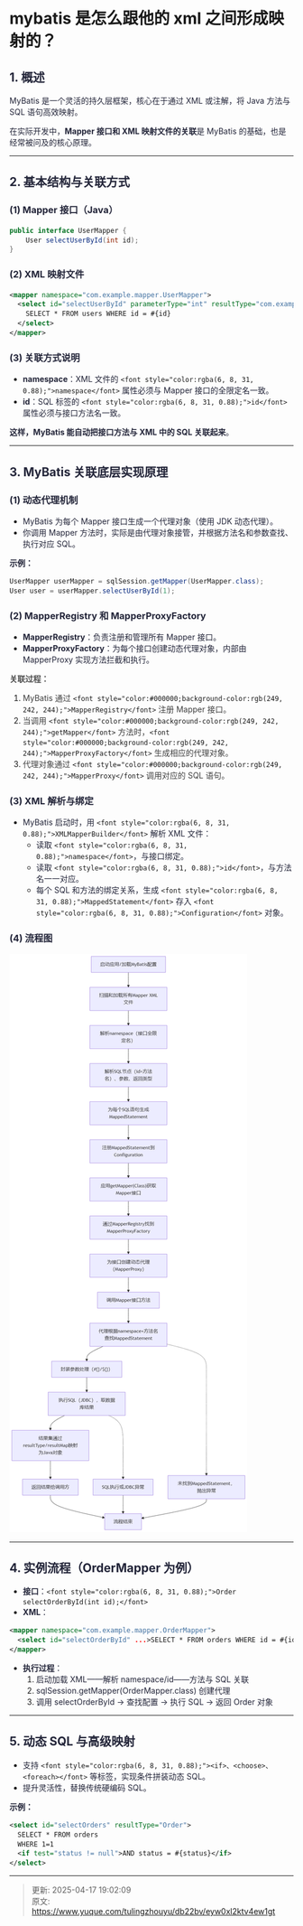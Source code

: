 # mybatis 是怎么跟他的 xml 之间形成映射的？

## <font style="color:rgba(6, 8, 31, 0.88);">1. 概述</font>
<font style="color:rgba(6, 8, 31, 0.88);">MyBatis 是一个灵活的持久层框架，核心在于通过 XML 或注解，将 Java 方法与 SQL 语句高效映射。</font>

<font style="color:rgba(6, 8, 31, 0.88);">在实际开发中，</font>**<font style="color:rgba(6, 8, 31, 0.88);">Mapper 接口和 XML 映射文件的关联</font>**<font style="color:rgba(6, 8, 31, 0.88);">是 MyBatis 的基础，也是经常被问及的核心原理。</font>

---

## <font style="color:rgba(6, 8, 31, 0.88);">2. 基本结构与关联方式</font>
### <font style="color:rgba(6, 8, 31, 0.88);">(1) Mapper 接口（Java）</font>
```java
public interface UserMapper {  
    User selectUserById(int id);  
}
```

### <font style="color:rgba(6, 8, 31, 0.88);">(2) XML 映射文件</font>
```xml
<mapper namespace="com.example.mapper.UserMapper">  
  <select id="selectUserById" parameterType="int" resultType="com.example.model.User">  
    SELECT * FROM users WHERE id = #{id}  
  </select>  
</mapper>
```

### <font style="color:rgba(6, 8, 31, 0.88);">(3) 关联方式说明</font>
+ **<font style="color:rgba(6, 8, 31, 0.88);">namespace</font>**<font style="color:rgba(6, 8, 31, 0.88);">：XML 文件的</font><font style="color:rgba(6, 8, 31, 0.88);"> </font>`<font style="color:rgba(6, 8, 31, 0.88);">namespace</font>`<font style="color:rgba(6, 8, 31, 0.88);"> </font><font style="color:rgba(6, 8, 31, 0.88);">属性必须与 Mapper 接口的全限定名一致。</font>
+ **<font style="color:rgba(6, 8, 31, 0.88);">id</font>**<font style="color:rgba(6, 8, 31, 0.88);">：SQL 标签的</font><font style="color:rgba(6, 8, 31, 0.88);"> </font>`<font style="color:rgba(6, 8, 31, 0.88);">id</font>`<font style="color:rgba(6, 8, 31, 0.88);"> </font><font style="color:rgba(6, 8, 31, 0.88);">属性必须与接口方法名一致。</font>

**<font style="color:rgba(6, 8, 31, 0.88);">这样，MyBatis 能自动把接口方法与 XML 中的 SQL 关联起来</font>**<font style="color:rgba(6, 8, 31, 0.88);">。</font>

---

## <font style="color:rgba(6, 8, 31, 0.88);">3. MyBatis 关联底层实现原理</font>
### <font style="color:rgba(6, 8, 31, 0.88);">(1) 动态代理机制</font>
+ <font style="color:rgba(6, 8, 31, 0.88);">MyBatis 为每个 Mapper 接口生成一个代理对象（使用 JDK 动态代理）。</font>
+ <font style="color:rgba(6, 8, 31, 0.88);">你调用 Mapper 方法时，实际是由代理对象接管，并根据方法名和参数查找、执行对应 SQL。</font>

**<font style="color:rgba(6, 8, 31, 0.88);">示例：</font>**

```java
UserMapper userMapper = sqlSession.getMapper(UserMapper.class);  
User user = userMapper.selectUserById(1);
```

### <font style="color:rgba(6, 8, 31, 0.88);">(2) MapperRegistry 和 MapperProxyFactory</font>
+ **<font style="color:rgba(6, 8, 31, 0.88);">MapperRegistry</font>**<font style="color:rgba(6, 8, 31, 0.88);">：负责注册和管理所有 Mapper 接口。</font>
+ **<font style="color:rgba(6, 8, 31, 0.88);">MapperProxyFactory</font>**<font style="color:rgba(6, 8, 31, 0.88);">：为每个接口创建动态代理对象，内部由 MapperProxy 实现方法拦截和执行。</font>

**<font style="color:rgb(77, 77, 77);">关联过程：</font>**

1. <font style="color:rgba(0, 0, 0, 0.75);">MyBatis 通过 </font>`<font style="color:#000000;background-color:rgb(249, 242, 244);">MapperRegistry</font>`<font style="color:rgba(0, 0, 0, 0.75);"> 注册 Mapper 接口。</font>
2. <font style="color:rgba(0, 0, 0, 0.75);">当调用 </font>`<font style="color:#000000;background-color:rgb(249, 242, 244);">getMapper</font>`<font style="color:#000000;"> </font><font style="color:rgba(0, 0, 0, 0.75);">方法时，</font>`<font style="color:#000000;background-color:rgb(249, 242, 244);">MapperProxyFactory</font>`<font style="color:#000000;"> </font><font style="color:rgba(0, 0, 0, 0.75);">生成相应的代理对象。</font>
3. <font style="color:rgba(0, 0, 0, 0.75);">代理对象通过 </font>`<font style="color:#000000;background-color:rgb(249, 242, 244);">MapperProxy</font>`<font style="color:#000000;"> </font><font style="color:rgba(0, 0, 0, 0.75);">调用对应的 SQL 语句。</font>

### <font style="color:rgba(6, 8, 31, 0.88);">(3) XML 解析与绑定</font>
+ <font style="color:rgba(6, 8, 31, 0.88);">MyBatis 启动时，用</font><font style="color:rgba(6, 8, 31, 0.88);"> </font>`<font style="color:rgba(6, 8, 31, 0.88);">XMLMapperBuilder</font>`<font style="color:rgba(6, 8, 31, 0.88);"> </font><font style="color:rgba(6, 8, 31, 0.88);">解析 XML 文件：</font>
    - <font style="color:rgba(6, 8, 31, 0.88);">读取</font><font style="color:rgba(6, 8, 31, 0.88);"> </font>`<font style="color:rgba(6, 8, 31, 0.88);">namespace</font>`<font style="color:rgba(6, 8, 31, 0.88);">，与接口绑定。</font>
    - <font style="color:rgba(6, 8, 31, 0.88);">读取</font><font style="color:rgba(6, 8, 31, 0.88);"> </font>`<font style="color:rgba(6, 8, 31, 0.88);">id</font>`<font style="color:rgba(6, 8, 31, 0.88);">，与方法名一一对应。</font>
    - <font style="color:rgba(6, 8, 31, 0.88);">每个 SQL 和方法的绑定关系，生成</font><font style="color:rgba(6, 8, 31, 0.88);"> </font>`<font style="color:rgba(6, 8, 31, 0.88);">MappedStatement</font>`<font style="color:rgba(6, 8, 31, 0.88);"> </font><font style="color:rgba(6, 8, 31, 0.88);">存入</font><font style="color:rgba(6, 8, 31, 0.88);"> </font>`<font style="color:rgba(6, 8, 31, 0.88);">Configuration</font>`<font style="color:rgba(6, 8, 31, 0.88);"> </font><font style="color:rgba(6, 8, 31, 0.88);">对象。</font>

### <font style="color:rgba(6, 8, 31, 0.88);">(4) 流程图</font>
![1744812850679-31622b84-940d-479e-a640-933117d06729.png](./img/iUpvHoCpMh2UbQJS/1744812850679-31622b84-940d-479e-a640-933117d06729-620388.png)

---

## <font style="color:rgba(6, 8, 31, 0.88);">4. 实例流程（OrderMapper 为例）</font>
+ **<font style="color:rgba(6, 8, 31, 0.88);">接口</font>**<font style="color:rgba(6, 8, 31, 0.88);">：</font>`<font style="color:rgba(6, 8, 31, 0.88);">Order selectOrderById(int id);</font>`
+ **<font style="color:rgba(6, 8, 31, 0.88);">XML</font>**<font style="color:rgba(6, 8, 31, 0.88);">：</font>

```xml
<mapper namespace="com.example.mapper.OrderMapper">  
  <select id="selectOrderById" ...>SELECT * FROM orders WHERE id = #{id}</select>  
</mapper>
```

+ **<font style="color:rgba(6, 8, 31, 0.88);">执行过程</font>**<font style="color:rgba(6, 8, 31, 0.88);">：</font>
    1. <font style="color:rgba(6, 8, 31, 0.88);">启动加载 XML——解析 namespace/id——方法与 SQL 关联</font>
    2. <font style="color:rgba(6, 8, 31, 0.88);">sqlSession.getMapper(OrderMapper.class) 创建代理</font>
    3. <font style="color:rgba(6, 8, 31, 0.88);">调用 selectOrderById -> 查找配置 -> 执行 SQL -> 返回 Order 对象</font>

---

## <font style="color:rgba(6, 8, 31, 0.88);">5. 动态 SQL 与高级映射</font>
+ <font style="color:rgba(6, 8, 31, 0.88);">支持</font><font style="color:rgba(6, 8, 31, 0.88);"> </font>`<font style="color:rgba(6, 8, 31, 0.88);"><if>、<choose>、<foreach></font>`<font style="color:rgba(6, 8, 31, 0.88);"> </font><font style="color:rgba(6, 8, 31, 0.88);">等标签，实现条件拼装动态 SQL。</font>
+ <font style="color:rgba(6, 8, 31, 0.88);">提升灵活性，替换传统硬编码 SQL。</font>

**<font style="color:rgba(6, 8, 31, 0.88);">示例：</font>**

```xml
<select id="selectOrders" resultType="Order">  
  SELECT * FROM orders  
  WHERE 1=1  
  <if test="status != null">AND status = #{status}</if>  
</select>
```

---



> 更新: 2025-04-17 19:02:09  
> 原文: <https://www.yuque.com/tulingzhouyu/db22bv/eyw0xl2ktv4ew1gt>